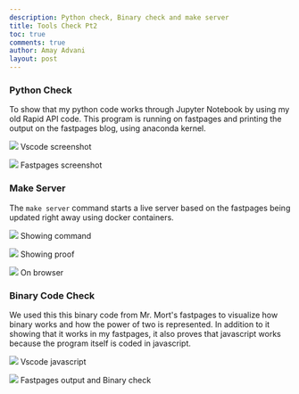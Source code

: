 ```yaml
---
description: Python check, Binary check and make server
title: Tools Check Pt2
toc: true
comments: true
author: Amay Advani
layout: post
--- 
```


### Python Check

To show that my python code works through Jupyter Notebook by using my old Rapid API code. This program is running on fastpages and printing the output on the fastpages blog, using anaconda kernel.

![]({{site.baseurl}}/images/vscodepython.png)
Vscode screenshot

![]({{site.baseurl}}/images/browserpython.png)
Fastpages screenshot

### Make Server

The ```make server``` command starts a live server based on the fastpages being updated right away using docker containers. 

![]({{site.baseurl}}/images/makeserver1.png)
Showing command

![]({{site.baseurl}}/images/makerserver2.png)
Showing proof

![]({{site.baseurl}}/images/makeserverbrowser.png)
On browser 

### Binary Code Check

We used this this binary code from Mr. Mort's fastpages to visualize how binary works and how the power of two is represented. In addition to it showing that it works in my fastpages, it also proves that javascript works because the program itself is coded in javascript.

![]({{site.baseurl}}/images/vscodejavascript.png)
Vscode javascript

![]({{site.baseurl}}/images/browserjavascript.png)
Fastpages output and Binary check

